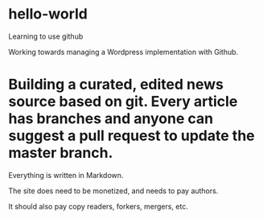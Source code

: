 # hello-world
Learning to use github

Working towards managing a Wordpress implementation with Github. 

# Building a curated, edited news source based on git. Every article has branches and anyone can suggest a pull request to update the master branch. 

Everything is written in Markdown. 

The site does need to be monetized, and needs to pay authors. 

It should also pay copy readers, forkers, mergers, etc. 


